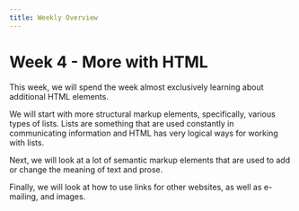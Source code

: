 ```yaml
---
title: Weekly Overview
---
```

# Week 4 - More with HTML

This week, we will spend the week almost exclusively learning about additional HTML elements. 

We will start with more structural markup elements, specifically, various types of lists. Lists are something that are used constantly in communicating information and HTML has very logical ways for working with lists. 

Next, we will look at a lot of semantic markup elements that are used to add or change the meaning of text and prose. 

Finally, we will look at how to use links for other websites, as well as e-mailing, and images. 
